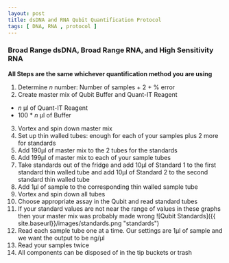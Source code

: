 ```yaml
---
layout: post
title: dsDNA and RNA Qubit Quantification Protocol
tags: [ DNA, RNA , protocol ]
---
```


### Broad Range dsDNA, Broad Range RNA, and High Sensitivity RNA

**All Steps are the same whichever quantification method you are using**

1. Determine _n_ number: Number of samples + 2 + % error
2. Create master mix of Qubit Buffer and Quant-IT Reagent
  - _n_ μl of Quant-IT Reagent
  - 100 * _n_ μl of Buffer
3. Vortex and spin down master mix
4. Set up thin walled tubes: enough for each of your samples plus 2 more for standards
5. Add 190μl of master mix to the 2 tubes for the standards
6. Add 199μl of master mix to each of your sample tubes
7. Take standards out of the fridge and add 10μl of Standard 1 to the first standard thin walled tube and add 10μl of Standard 2 to the second standard thin walled tube
8. Add 1μl of sample to the corresponding thin walled sample tube
9. Vortex and spin down all tubes
10. Choose appropriate assay in the Qubit and read standard tubes
11. If your standard values are not near the range of values in these graphs then your master mix was probably made wrong
![Qubit Standards]({{ site.baseurl}}/images/standards.png "standards")
11. Read each sample tube one at a time. Our settings are 1μl of sample and we want the output to be ng/μl
12. Read your samples twice
13. All components can be disposed of in the tip buckets or trash
